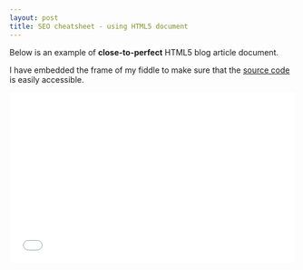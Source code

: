 ```yaml
---
layout: post
title: SEO cheatsheet - using HTML5 document
---
```


Below is an example of **close-to-perfect** HTML5 blog article document.

I have embedded the frame of my fiddle to make sure that the [source code](http://jsfiddle.net/xameeramir/0dthd7c4/) is easily accessible.

<iframe width="100%" height="300" src="//jsfiddle.net/xameeramir/0dthd7c4/embedded/result/" allowfullscreen="allowfullscreen" frameborder="0"></iframe>
